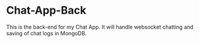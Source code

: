 # Chat-App-Back

This is the back-end for my Chat App. It will handle websocket chatting and saving of chat logs in MongoDB.